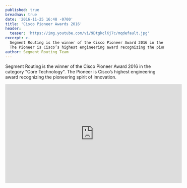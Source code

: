 ```yaml
---
published: true
breadnav: true
date: '2016-11-25 16:48 -0700'
title: 'Cisco Pioneer Awards 2016'
header:
  teaser: 'https://img.youtube.com/vi/9DtgkclKj7c/mqdefault.jpg'
excerpt: >-
  Segment Routing is the winner of the Cisco Pioneer Award 2016 in the category "Core Technology".
  The Pioneer is Cisco’s highest engineering award recognizing the pioneering spirit of innovation.
author: Segment Routing Team
---
```

Segment Routing is the winner of the Cisco Pioneer Award 2016 in the category "Core Technology".
The Pioneer is Cisco’s highest engineering award recognizing the pioneering spirit of innovation.

<iframe width="560" height="315" src="https://www.youtube.com/embed/9DtgkclKj7c" frameborder="0" allowfullscreen></iframe>